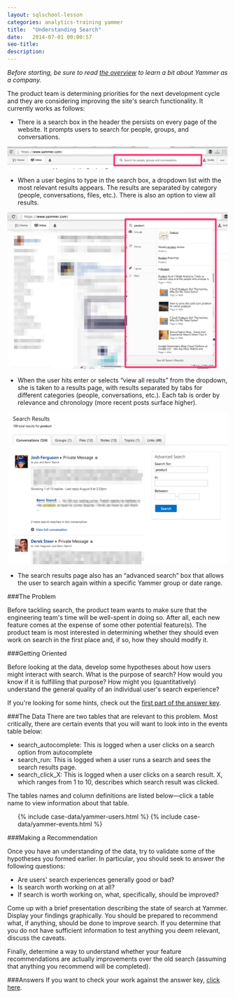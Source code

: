 ```yaml
---
layout: sqlschool-lesson
categories: analytics-training yammer
title:  "Understanding Search"
date:   2014-07-01 00:00:57
seo-title: 
description: 
---
```


*Before starting, be sure to read [the overview](/analytics-training/yammer/yammer.html) to learn a bit about Yammer as a company.*

The product team is determining priorities for the next development cycle and they are considering improving the site's search functionality. It currently works as follows:

* There is a search box in the header the persists on every page of the website. It prompts users to search for people, groups, and conversations.

<a href="/images/cases/yammer-search.png" class="with-caption image-link" title="Yammer's search bar">
  <img src="/images/cases/yammer-search.png" />  
</a>

* When a user begins to type in the search box, a dropdown list with the most relevant results appears. The results are separated by category (people, conversations, files, etc.). There is also an option to view all results.

<a href="/images/cases/yammer-search-autocomplete.png" class="with-caption image-link" title="Yammer's search auto-complete">
  <img src="/images/cases/yammer-search-autocomplete.png" />  
</a>

* When the user hits enter or selects “view all results” from the dropdown, she is taken to a results page, with results separated by tabs for different categories (people, conversations, etc.). Each tab is order by relevance and chronology (more recent posts surface higher).

<a href="/images/cases/yammer-search-results.png" class="with-caption image-link" title="Yammer's detailed search results">
  <img src="/images/cases/yammer-search-results.png" />  
</a>

* The search results page also has an “advanced search” box that allows the user to search again within a specific Yammer group or date range.

###The Problem

Before tackling search, the product team wants to make sure that the engineering team's time will be well-spent in doing so. After all, each new feature comes at the expense of some other potential feature(s). The product team is most interested in determining whether they should even work on search in the first place and, if so, how they should modify it.

###Getting Oriented

Before looking at the data, develop some hypotheses about how users might interact with search. What is the purpose of search? How would you know if it is fulfilling that purpose? How might you (quantitatively) understand the general quality of an individual user's search experience?

If you're looking for some hints, check out the [first part of the answer key](answers/understanding-search-answers.html).

###The Data
There are two tables that are relevant to this problem. Most critically, there are certain events that you will want to look into in the events table below:

* search\_autocomplete: This is logged when a user clicks on a search option from autocomplete
* search\_run: This is logged when a user runs a search and sees the search results page.
* search\_click\_X: This is logged when a user clicks on a search result. X, which ranges from 1 to 10, describes which search result was clicked.

The tables names and column definitions are listed below&mdash;click a table name to view information about that table.

<div class="accordion">
  <ul>
    {% include case-data/yammer-users.html %}
    {% include case-data/yammer-events.html %}
  </ul>
</div>

###Making a Recommendation

Once you have an understanding of the data, try to validate some of the hypotheses you formed earlier. In particular, you should seek to answer the following questions:

* Are users' search experiences generally good or bad? 
* Is search worth working on at all?
* If search is worth working on, what, specifically, should be improved?

Come up with a brief presentation describing the state of search at Yammer. Display your findings graphically. You should be prepared to recommend what, if anything, should be done to improve search. If you determine that you do not have sufficient information to test anything you deem relevant, discuss the caveats.

Finally, determine a way to understand whether your feature recommendations are actually improvements over the old search (assuming that anything you recommend will be completed).

###Answers
If you want to check your work against the answer key, [click here](answers/understanding-search-answers.html#solution).

